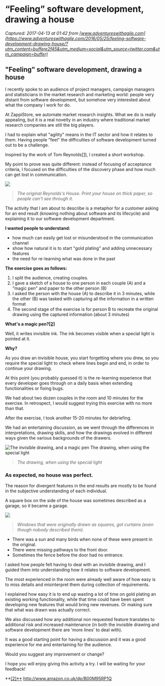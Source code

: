 # “Feeling” software development, drawing a house

_Captured: 2017-04-13 at 01:42 from [www.adventureswithagile.com](https://www.adventureswithagile.com/2016/05/25/feeling-software-development-drawing-house/?utm_content=buffere2f45&utm_medium=social&utm_source=twitter.com&utm_campaign=buffer)_

## **"Feeling" software development, drawing a house**

I recently spoke to an audience of project managers, campaign managers and statisticians in the market research and marketing world: people very distant from software development, but somehow very interested about what the company I work for do.

At ZappiStore, we automate market research insights. What we do is really appealing, but it is a real novelty in an industry where traditional market research companies are still the big players.

I had to explain what "agility" means in the IT sector and how it relates to them. Having people "feel" the difficulties of software development turned out to be a challenge.

Inspired by the work of Tom Reynolds[[1]](https://www.adventureswithagile.com/2016/05/25/feeling-software-development-drawing-house/?utm_content=buffere2f45&utm_medium=social&utm_source=twitter.com&utm_campaign=buffer), I created a short workshop.

My point to prove was quite different: instead of focusing of acceptance criteria, I focused on the difficulties of the discovery phase and how much can get lost in communication.

![](https://i2.wp.com/www.adventureswithagile.com/wp-content/uploads/2016/05/house-tom-reynolds-agile.png?w=850)

> _The original Reynolds's House. Print your house on thick paper, so people can't see through it._

The activity that I am about to describe is a metaphor for a customer asking for an end result (knowing nothing about software and its lifecycle) and explaining it to our software development department.

**I wanted people to understand:**

  * how much can easily get lost or misunderstood in the communication channel
  * show how natural it is to start "gold plating" and adding unnecessary features
  * the need for re-learning what was done in the past

**The exercise goes as follows:**

  1. I split the audience, creating couples.
  2. I gave a sketch of a house to one person in each couple (A) and a "magic pen" and paper to the other person (B)
  3. I asked the person with the house (A) to describe it in 3 minutes, while the other (B) was tasked with capturing all the information in a written format
  4. The second stage of the exercise is for person B to recreate the original drawing using the captured information (about 3 minutes)

**What's a magic pen?[[2]](https://www.adventureswithagile.com/2016/05/25/feeling-software-development-drawing-house/?utm_content=buffere2f45&utm_medium=social&utm_source=twitter.com&utm_campaign=buffer)**

Well, it writes invisible ink. The ink becomes visible when a special light is pointed at it.

**Why?**

As you draw an invisible house, you start forgetting where you drew, so you require the special light to check where lines begin and end, in order to continue your drawing.

At this point (you probably guessed it) is the re-learning experience that every developer goes through on a daily basis when extending functionalities or fixing bugs.

We had about two dozen couples in the room and 10 minutes for the exercise. In retrospect, I would suggest trying this exercise with no more than that.

After the exercise, I took another 15-20 minutes for debriefing.

We had an entertaining discussion, as we went through the differences in interpretations, drawing skills, and how the drawings evolved in different ways given the various backgrounds of the drawers.

![The invisible drawing, and a magic pen The drawing, when using the special light ](https://i2.wp.com/www.adventureswithagile.com/wp-content/uploads/2016/05/invisible-drawing-invisible-pen.png?w=761)

> _The drawing, when using the special light_

### **As expected, no house was perfect.**

The reason for divergent features in the end results are mostly to be found in the subjective understanding of each individual.

A square box on the side of the house was sometimes described as a garage, so it became a garage.

![](https://i1.wp.com/www.adventureswithagile.com/wp-content/uploads/2016/05/invisible-visible-house.png?w=761)

> _Windows that were originally drawn as squares, got curtains (even though nobody described them)._

  * There was a sun and many birds when none of these were present in the original.
  * There were missing pathways to the front door.
  * Sometimes the fence before the door had no entrance.

I asked how people felt having to deal with an invisible drawing, and I guided them into understanding how it relates to software development.

The most experienced in the room were already well aware of how easy is to miss details and misinterpret them during collection of requirements.

I explained how easy it is to end up wasting a lot of time on gold plating an existing working functionality, while that time could have been spent developing new features that would bring new revenues. Or making sure that what was drawn was actually correct.

We also discussed how any additional non requested feature translates to additional risk and increased maintenance (in both the invisible drawing and software development there are 'more lines' to deal with).

It was a good starting point for having a discussion and it was a good experience for me and entertaining for the audience.

Would you suggest any improvement or change?

I hope you will enjoy giving this activity a try. I will be waiting for your feedback!

**[[2]**](https://www.adventureswithagile.com/2016/05/25/feeling-software-development-drawing-house/?utm_content=buffere2f45&utm_medium=social&utm_source=twitter.com&utm_campaign=buffer) <http://www.amazon.co.uk/dp/B00M95RP1Q>
